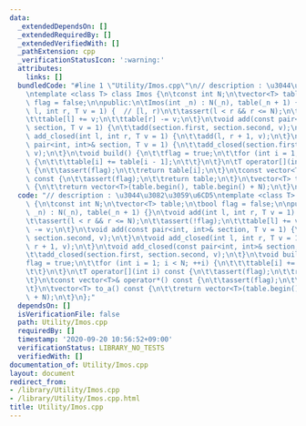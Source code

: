 ```yaml
---
data:
  _extendedDependsOn: []
  _extendedRequiredBy: []
  _extendedVerifiedWith: []
  _pathExtension: cpp
  _verificationStatusIcon: ':warning:'
  attributes:
    links: []
  bundledCode: "#line 1 \"Utility/Imos.cpp\"\n// description : \u3044\u3082\u3059\u6CD5\
    \ntemplate <class T> class Imos {\n\tconst int N;\n\tvector<T> table;\n\tbool\
    \ flag = false;\n\npublic:\n\tImos(int _n) : N(_n), table(_n + 1) {}\n\tvoid add(int\
    \ l, int r, T v = 1) {  // [l, r)\n\t\tassert(l < r && r <= N);\n\t\tassert(!flag);\n\
    \t\ttable[l] += v;\n\t\ttable[r] -= v;\n\t}\n\tvoid add(const pair<int, int>&\
    \ section, T v = 1) {\n\t\tadd(section.first, section.second, v);\n\t}\n\tvoid\
    \ add_closed(int l, int r, T v = 1) {\n\t\tadd(l, r + 1, v);\n\t}\n\tvoid add_closed(const\
    \ pair<int, int>& section, T v = 1) {\n\t\tadd_closed(section.first, section.second,\
    \ v);\n\t}\n\tvoid build() {\n\t\tflag = true;\n\t\tfor (int i = 1; i < N; ++i)\
    \ {\n\t\t\ttable[i] += table[i - 1];\n\t\t}\n\t}\n\tT operator[](int i) const\
    \ {\n\t\tassert(flag);\n\t\treturn table[i];\n\t}\n\tconst vector<T>& operator*()\
    \ const {\n\t\tassert(flag);\n\t\treturn table;\n\t}\n\tvector<T> to_a() const\
    \ {\n\t\treturn vector<T>(table.begin(), table.begin() + N);\n\t}\n};\n"
  code: "// description : \u3044\u3082\u3059\u6CD5\ntemplate <class T> class Imos\
    \ {\n\tconst int N;\n\tvector<T> table;\n\tbool flag = false;\n\npublic:\n\tImos(int\
    \ _n) : N(_n), table(_n + 1) {}\n\tvoid add(int l, int r, T v = 1) {  // [l, r)\n\
    \t\tassert(l < r && r <= N);\n\t\tassert(!flag);\n\t\ttable[l] += v;\n\t\ttable[r]\
    \ -= v;\n\t}\n\tvoid add(const pair<int, int>& section, T v = 1) {\n\t\tadd(section.first,\
    \ section.second, v);\n\t}\n\tvoid add_closed(int l, int r, T v = 1) {\n\t\tadd(l,\
    \ r + 1, v);\n\t}\n\tvoid add_closed(const pair<int, int>& section, T v = 1) {\n\
    \t\tadd_closed(section.first, section.second, v);\n\t}\n\tvoid build() {\n\t\t\
    flag = true;\n\t\tfor (int i = 1; i < N; ++i) {\n\t\t\ttable[i] += table[i - 1];\n\
    \t\t}\n\t}\n\tT operator[](int i) const {\n\t\tassert(flag);\n\t\treturn table[i];\n\
    \t}\n\tconst vector<T>& operator*() const {\n\t\tassert(flag);\n\t\treturn table;\n\
    \t}\n\tvector<T> to_a() const {\n\t\treturn vector<T>(table.begin(), table.begin()\
    \ + N);\n\t}\n};"
  dependsOn: []
  isVerificationFile: false
  path: Utility/Imos.cpp
  requiredBy: []
  timestamp: '2020-09-20 10:56:52+09:00'
  verificationStatus: LIBRARY_NO_TESTS
  verifiedWith: []
documentation_of: Utility/Imos.cpp
layout: document
redirect_from:
- /library/Utility/Imos.cpp
- /library/Utility/Imos.cpp.html
title: Utility/Imos.cpp
---
```

